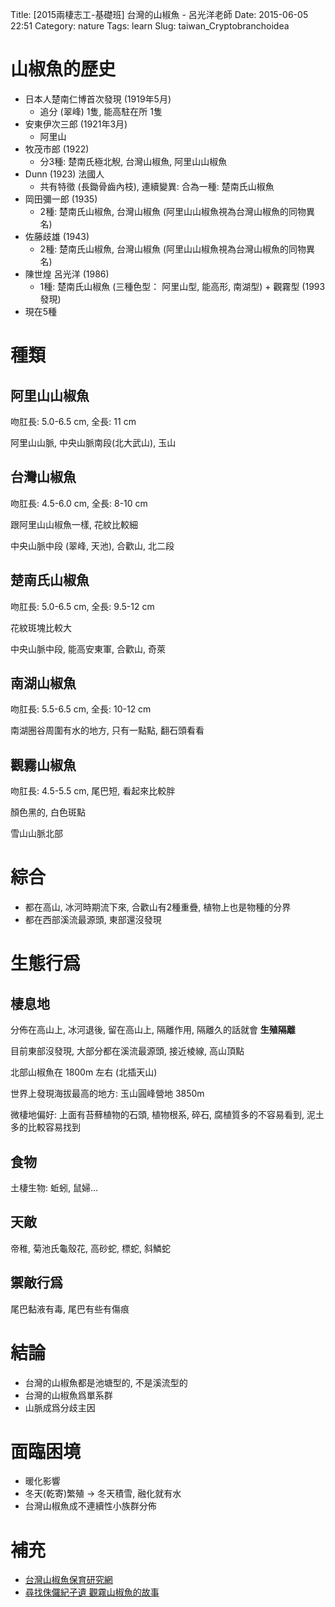 Title: [2015兩棲志工-基礎班] 台灣的山椒魚 - 呂光洋老師 
Date: 2015-06-05 22:51
Category: nature
Tags: learn
Slug: taiwan_Cryptobranchoidea

# 山椒魚的歷史

* 日本人楚南仁博首次發現 (1919年5月)
    * 追分 (翠峰) 1隻, 能高駐在所 1隻
* 安東伊次三郎 (1921年3月)
    * 阿里山
* 牧茂市郎 (1922)
    * 分3種: 楚南氏極北觬, 台灣山椒魚, 阿里山山椒魚
* Dunn (1923) 法國人
    * 共有特徵 (長鋤骨齒內枝), 連續變異: 合為一種: 楚南氏山椒魚
* 岡田彌一郎 (1935)
    * 2種: 楚南氏山椒魚, 台灣山椒魚 (阿里山山椒魚視為台灣山椒魚的同物異名)
* 佐藤歧雄 (1943)
    * 2種: 楚南氏山椒魚, 台灣山椒魚 (阿里山山椒魚視為台灣山椒魚的同物異名)
* 陳世煌 呂光洋 (1986)
    * 1種: 楚南氏山椒魚 (三種色型： 阿里山型, 能高形, 南湖型) + 觀霧型 (1993發現)
* 現在5種


# 種類

## 阿里山山椒魚

吻肛長: 5.0-6.5 cm, 全長: 11 cm

阿里山山脈, 中央山脈南段(北大武山), 玉山

## 台灣山椒魚

吻肛長: 4.5-6.0 cm, 全長: 8-10 cm

跟阿里山山椒魚一樣, 花紋比較細

中央山脈中段 (翠峰, 天池), 合歡山, 北二段

## 楚南氏山椒魚

吻肛長: 5.0-6.5 cm, 全長: 9.5-12 cm

花紋斑塊比較大

中央山脈中段, 能高安東軍, 合歡山, 奇萊

## 南湖山椒魚

吻肛長: 5.5-6.5 cm, 全長: 10-12 cm

南湖圈谷周圍有水的地方, 只有一點點, 翻石頭看看


## 觀霧山椒魚

吻肛長: 4.5-5.5 cm, 尾巴短, 看起來比較胖

顏色黑的, 白色斑點

雪山山脈北部

# 綜合

* 都在高山, 冰河時期流下來, 合歡山有2種重疊, 植物上也是物種的分界
* 都在西部溪流最源頭, 東部還沒發現


# 生態行爲

## 棲息地

分佈在高山上, 冰河退後, 留在高山上, 隔離作用, 隔離久的話就會 **生殖隔離**

目前東部沒發現, 大部分都在溪流最源頭, 接近棱線, 高山頂點

北部山椒魚在 1800m 左右 (北插天山)

世界上發現海拔最高的地方: 玉山圓峰營地 3850m 

微棲地偏好: 上面有苔蘚植物的石頭, 植物根系, 碎石, 腐植質多的不容易看到, 泥土多的比較容易找到

## 食物

土棲生物: 蚯蚓, 鼠婦...

## 天敵

帝稚, 菊池氏龜殼花, 高砂蛇, 標蛇, 斜鱗蛇

## 禦敵行爲

尾巴黏液有毒, 尾巴有些有傷痕

# 結論

* 台灣的山椒魚都是池塘型的, 不是溪流型的
* 台灣的山椒魚爲單系群
* 山脈成爲分歧主因

# 面臨困境

* 暖化影響
* 冬天(乾寄)繁殖 -> 冬天積雪, 融化就有水
* 台灣山椒魚成不連續性小族群分佈

# 補充

* [台灣山椒魚保育研究網](http://140.122.143.143/jslai/index.html)
* [尋找侏儸紀孑遺 觀霧山椒魚的故事](http://e-learning.froghome.org/mod/resource/view.php?inpopup=true&id=2334)
